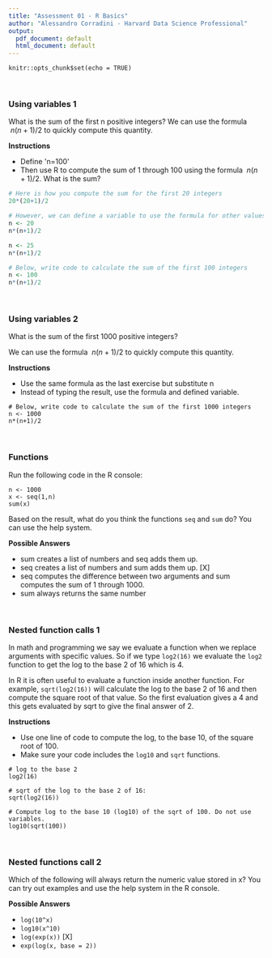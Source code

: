```yaml
---
title: "Assessment 01 - R Basics"
author: "Alessandro Corradini - Harvard Data Science Professional"
output:
  pdf_document: default
  html_document: default
---
```


```{r setup, include=FALSE}
knitr::opts_chunk$set(echo = TRUE)
```

<br/>

### **Using variables 1**
What is the sum of the first n positive integers?
We can use the formula $\ n(n+1)/2$ to quickly compute this quantity.

**Instructions**

- Define 'n=100'
- Then use R to compute the sum of 1 through 100 using the formula $\ n(n+1)/2$. What is the sum?

<RunBlock>

```r
# Here is how you compute the sum for the first 20 integers
20*(20+1)/2 

# However, we can define a variable to use the formula for other values of n
n <- 20
n*(n+1)/2

n <- 25
n*(n+1)/2

# Below, write code to calculate the sum of the first 100 integers
n <- 100
n*(n+1)/2
```
</RunBlock>

<br/>

### **Using variables 2**
What is the sum of the first 1000 positive integers?

We can use the formula $\ n(n+1)/2$ to quickly compute this quantity.

**Instructions**

- Use the same formula as the last exercise but substitute n
- Instead of typing the result, use the formula and defined variable.

<RunBlock>

```{r, include=TRUE}
# Below, write code to calculate the sum of the first 1000 integers 
n <- 1000
n*(n+1)/2
```
</RunBlock>

<br/>

### **Functions**
Run the following code in the R console:

<RunBlock>

```
n <- 1000
x <- seq(1,n)
sum(x)
```
</RunBlock>

Based on the result, what do you think the functions ```seq``` and ```sum``` do? You can use the help system.

**Possible Answers**

- sum creates a list of numbers and seq adds them up.
- seq creates a list of numbers and sum adds them up. [X]
- seq computes the difference between two arguments and sum computes the sum of 1 through 1000.
- sum always returns the same number

<br/>

### **Nested function calls 1**
In math and programming we say we evaluate a function when we replace arguments with specific values. So if we type ```log2(16)``` we evaluate the ```log2``` function to get the log to the base 2 of 16 which is 4.

In R it is often useful to evaluate a function inside another function. For example, ```sqrt(log2(16))``` will calculate the log to the base 2 of 16 and then compute the square root of that value. So the first evaluation gives a 4 and this gets evaluated by sqrt to give the final answer of 2.

**Instructions**

- Use one line of code to compute the log, to the base 10, of the square root of 100.
- Make sure your code includes the ```log10``` and ```sqrt``` functions.

<RunBlock>

```{r, include=TRUE}
# log to the base 2 
log2(16)

# sqrt of the log to the base 2 of 16:
sqrt(log2(16))

# Compute log to the base 10 (log10) of the sqrt of 100. Do not use variables.
log10(sqrt(100))
```
</RunBlock>


<br/>

### **Nested functions call 2**
Which of the following will always return the numeric value stored in x? You can try out examples and use the help system in the R console.

**Possible Answers**

- ```log(10^x)```
- ```log10(x^10)```
- ```log(exp(x))``` [X]
- ```exp(log(x, base = 2))```